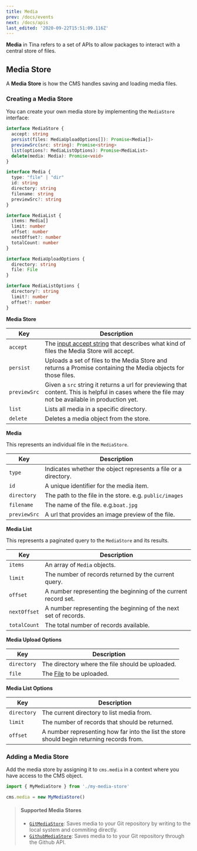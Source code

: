 ```yaml
---
title: Media
prev: /docs/events
next: /docs/apis
last_edited: '2020-09-22T15:51:09.116Z'
---
```

**Media** in Tina refers to a set of APIs to allow packages to interact with a central store of files.

## Media Store

A **Media Store** is how the CMS handles saving and loading media files.

### Creating a Media Store

You can create your own media store by implementing the `MediaStore` interface:

```typescript
interface MediaStore {
  accept: string
  persist(files: MediaUploadOptions[]): Promise<Media[]>
  previewSrc(src: string): Promise<string>
  list(options?: MediaListOptions): Promise<MediaList>
  delete(media: Media): Promise<void>
}

interface Media {
  type: "file" | "dir"
  id: string
  directory: string
  filename: string
  previewSrc?: string
}

interface MediaList {
  items: Media[]
  limit: number
  offset: number
  nextOffset?: number
  totalCount: number
}

interface MediaUploadOptions {
  directory: string
  file: File
}

interface MediaListOptions {
  directory?: string
  limit?: number
  offset?: number
}

```

**Media Store**

| Key | Description |
| --- | --- |
| `accept` | The [input accept string](https://developer.mozilla.org/en-US/docs/Web/HTML/Element/input/file#accept) that describes what kind of files the Media Store will accept. |
| `persist` | Uploads a set of files to the Media Store and returns a Promise containing the Media objects for those files. |
| `previewSrc` | Given a `src` string it returns a url for previewing that content. This is helpful in cases where the file may not be available in production yet. |
| `list` | Lists all media in a specific directory. |
| `delete` | Deletes a media object from the store. |

**Media**

This represents an individual file in the `MediaStore`.

| Key | Description |
| --- | --- |
| `type` | Indicates whether the object represents a file or a directory. |
| `id` | A unique identifier for the media item. |
| `directory` | The path to the file in the store. e.g. `public/images` |
| `filename` | The name of the file. e.g.`boat.jpg` |
| `previewSrc` | A url that provides an image preview of the file. |

**Media List**

This represents a paginated query to the `MediaStore` and its results.

| Key | Description |
| --- | --- |
| `items` | An array of `Media` objects. |
| `limit` | The number of records returned by the current query. |
| `offset` | A number representing the beginning of the current record set. |
| `nextOffset` | A number representing the beginning of the next set of records. |
| `totalCount` | The total number of records available. |

**Media Upload Options**

| Key | Description |
| --- | --- |
| `directory` | The directory where the file should be uploaded. |
| `file` | The [File](https://developer.mozilla.org/en-US/docs/Web/API/File) to be uploaded. |

**Media List Options**

| Key | Description |
| --- | --- |
| `directory` | The current directory to list media from. |
| `limit` | The number of records that should be returned. |
| `offset` | A number representing how far into the list the store should begin returning records from. |

### Adding a Media Store

Add the media store by assigning it to `cms.media` in a context where you have access to the CMS object.

```javascript
import { MyMediaStore } from './my-media-store'

cms.media = new MyMediaStore()
```

> #### Supported Media Stores
>
> * [`GitMediaStore`](/guides/nextjs/git/adding-backend): Saves media to your Git repository by writing to the local system and commiting directly.
> * [`GithubMediaStore`](/packages/react-tinacms-github): Saves media to to your Git repository through the Github API.